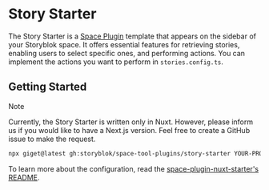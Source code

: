 # Story Starter

The Story Starter is a [Space Plugin](https://www.storyblok.com/docs/plugins/custom-application) template that appears on the sidebar of your Storyblok space. It offers essential features for retrieving stories, enabling users to select specific ones, and performing actions. You can implement the actions you want to perform in `stories.config.ts`.

## Getting Started

> [!NOTE]
> Currently, the Story Starter is written only in Nuxt. However, please inform us if you would like to have a Next.js version. Feel free to create a GitHub issue to make the request.

```sh
npx giget@latest gh:storyblok/space-tool-plugins/story-starter YOUR-PROJECT-NAME
```

To learn more about the configuration, read the [space-plugin-nuxt-starter's README](https://github.com/storyblok/space-tool-plugins/blob/main/space-plugin-nuxt-starter/README.md#configuration).

